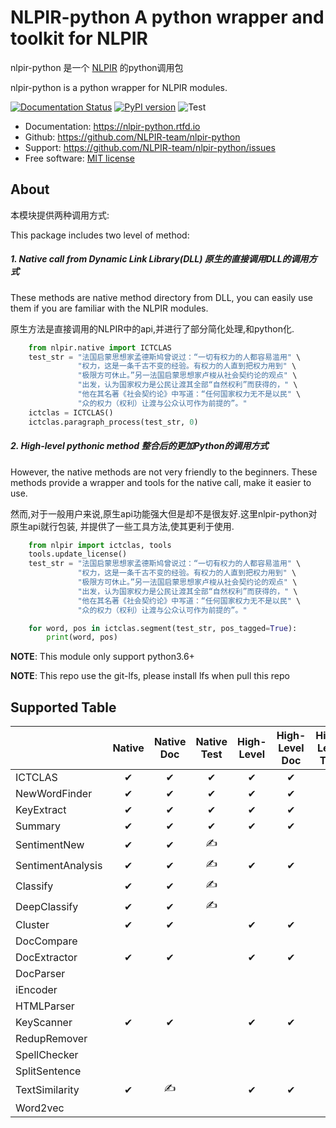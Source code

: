 # NLPIR-python  A python wrapper and toolkit for NLPIR

nlpir-python 是一个 [NLPIR](https://github.com/NLPIR-team/NLPIR>) 的python调用包

nlpir-python is a python wrapper for NLPIR modules.

[![Documentation Status](https://readthedocs.org/projects/nlpir-python/badge/?version=latest)](https://nlpir-python.readthedocs.io/en/latest/?badge=latest)
[![PyPI version](https://badge.fury.io/py/nlpir-python.svg)](https://badge.fury.io/py/nlpir-python)
![Test](https://github.com/NLPIR-team/nlpir-python/workflows/test/badge.svg)

- Documentation: https://nlpir-python.rtfd.io
- Github: https://github.com/NLPIR-team/nlpir-python
- Support: https://github.com/NLPIR-team/nlpir-python/issues
- Free software: [MIT license](http://opensource.org/licenses/MIT)

## About

本模块提供两种调用方式:

This package includes two level of method:

##### 1. Native call from Dynamic Link Library(DLL) 原生的直接调用DLL的调用方式

These methods are native method directory from DLL, you can easily use them if you are familiar with the NLPIR modules.

原生方法是直接调用的NLPIR中的api,并进行了部分简化处理,和python化.

```  python
    from nlpir.native import ICTCLAS
    test_str = "法国启蒙思想家孟德斯鸠曾说过：“一切有权力的人都容易滥用" \
               "权力，这是一条千古不变的经验。有权力的人直到把权力用到" \
               "极限方可休止。”另一法国启蒙思想家卢梭从社会契约论的观点" \
               "出发，认为国家权力是公民让渡其全部“自然权利”而获得的，" \
               "他在其名著《社会契约论》中写道：“任何国家权力无不是以民" \
               "众的权力（权利）让渡与公众认可作为前提的”。"
    ictclas = ICTCLAS()
    ictclas.paragraph_process(test_str, 0)
```

##### 2. High-level pythonic method 整合后的更加Python的调用方式

However, the native methods are not very friendly to the beginners. These methods provide a wrapper and tools for the
native call, make it easier to use.

然而,对于一般用户来说,原生api功能强大但是却不是很友好.这里nlpir-python对原生api就行包装, 并提供了一些工具方法,使其更利于使用.

``` python
    from nlpir import ictclas, tools
    tools.update_license()
    test_str = "法国启蒙思想家孟德斯鸠曾说过：“一切有权力的人都容易滥用" \
               "权力，这是一条千古不变的经验。有权力的人直到把权力用到" \
               "极限方可休止。”另一法国启蒙思想家卢梭从社会契约论的观点" \
               "出发，认为国家权力是公民让渡其全部“自然权利”而获得的，" \
               "他在其名著《社会契约论》中写道：“任何国家权力无不是以民" \
               "众的权力（权利）让渡与公众认可作为前提的”。"

    for word, pos in ictclas.segment(test_str, pos_tagged=True):
        print(word, pos)

```

**NOTE**: This module only support python3.6+

**NOTE**: This repo use the git-lfs, please install lfs when pull this repo

## Supported Table

|                   | Native        | Native Doc    | Native Test   | High-Level    | High-Level Doc    | High-Level Test   | Tutorial      | 
| ----              | :----:        | :----:        | :----:        | :----:        | :----:            | :----:            | :----:        |    
| ICTCLAS           |       ✔       |       ✔       |       ✔       |       ✔       |         ✔         |         ✔         |       ✔       |
| NewWordFinder     |       ✔       |       ✔       |       ✔       |       ✔       |         ✔         |         ✔         |               |
| KeyExtract        |       ✔       |       ✔       |       ✔       |       ✔       |         ✔         |         ✔         |               |
| Summary           |       ✔       |       ✔       |       ✔       |       ✔       |         ✔         |         ✔         |               |
| SentimentNew      |       ✔       |       ✔       |       ✍       |               |                   |                   |               |
| SentimentAnalysis |       ✔       |       ✔       |       ✍       |       ✔       |         ✔         |                   |               |
| Classify          |       ✔       |       ✔       |       ✍       |               |                   |                   |               |
| DeepClassify      |       ✔       |       ✔       |       ✍       |               |                   |                   |               |
| Cluster           |       ✔       |       ✔       |               |       ✔       |         ✔         |                   |               |
| DocCompare        |               |               |               |               |                   |                   |               |
| DocExtractor      |       ✔       |       ✔       |               |       ✔       |         ✔         |                   |               |
| DocParser         |               |               |               |               |                   |                   |               |
| iEncoder          |               |               |               |               |                   |                   |               |
| HTMLParser        |               |               |               |               |                   |                   |               |
| KeyScanner        |       ✔       |       ✔       |               |       ✔       |         ✔         |                   |               |
| RedupRemover      |               |               |               |               |                   |                   |               |
| SpellChecker      |               |               |               |               |                   |                   |               |
| SplitSentence     |               |               |               |               |                   |                   |               |
| TextSimilarity    |       ✔       |       ✍       |               |       ✔       |         ✔         |                   |               |
| Word2vec          |               |               |               |               |                   |                   |               |